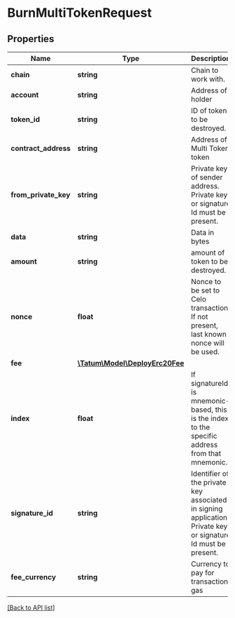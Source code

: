 # BurnMultiTokenRequest

## Properties

Name | Type | Description | Notes
------------ | ------------- | ------------- | -------------
**chain** | **string** | Chain to work with. |
**account** | **string** | Address of holder |
**token_id** | **string** | ID of token to be destroyed. |
**contract_address** | **string** | Address of Multi Token token |
**from_private_key** | **string** | Private key of sender address. Private key, or signature Id must be present. |
**data** | **string** | Data in bytes | [optional]
**amount** | **string** | amount of token to be destroyed. |
**nonce** | **float** | Nonce to be set to Celo transaction. If not present, last known nonce will be used. | [optional]
**fee** | [**\Tatum\Model\DeployErc20Fee**](DeployErc20Fee.md) |  | [optional]
**index** | **float** | If signatureId is mnemonic-based, this is the index to the specific address from that mnemonic. | [optional]
**signature_id** | **string** | Identifier of the private key associated in signing application. Private key, or signature Id must be present. |
**fee_currency** | **string** | Currency to pay for transaction gas |

[[Back to API list]](../../README.md#api-endpoints)
